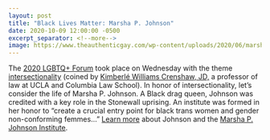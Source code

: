 ```yaml
---
layout: post
title: "Black Lives Matter: Marsha P. Johnson"
date: 2020-10-09 12:00:00 -0500
excerpt_separator: <!--more-->
image: https://www.theauthenticgay.com/wp-content/uploads/2020/06/marsha-p-johnson.jpg
---
```


The [2020 LGBTQ+ Forum][lgbtq-forum] took place on Wednesday with the theme [intersectionality] (coined by [Kimberlé Williams Crenshaw, JD,][kimberle-crenshaw] a professor of law at UCLA and Columbia Law School). In honor of <!--more--> intersectionality, let’s consider the life of Marsha P. Johnson. A Black drag queen, Johnson was credited with a key role in the Stonewall uprising. An institute was formed in her honor to “create a crucial entry point for black trans women and gender non-conforming femmes…” [Learn more][learn-more] about Johnson and the [Marsha P. Johnson Institute][johnson-institute].

[lgbtq-forum]: http://r20.rs6.net/tn.jsp?f=001A1BwU6eY3GFkECZtvduvzd-Hk2tBTasY5EpcWmY_1f-IBB3K4oFFEoMi8wv-y-BWxDM5mumKtrwu-F0eIGiIg9her6MQR1_PIRIltPjX6ErJwbwpHWUzKe_bWzWiN33JIKpXa85Pl74VyBgalLao9VQyyvwzOdw5jxLEjCFNaHGYgSr3myy6y6aC-JZS9V_T6Nhy_P5_Z32yz3dMNsUn0c-BQpjYReXI7D0rVr0zO29uWNiwCjhxtR47CRmq7jx2v6z2j620raIU6PEjUP6F0zoNg0iA-dasdyuEH2lm1s3UT07-MUlDo2C_xdsWCTyzwcVoMD5ruSJjQWDxuBD-rcAX5u_j_gnRFyzLc2v4hcj21adgr_ucMl_lzQn-B1I9qtj4GsDX7C4yYvNwCdTRo_Ahy-QbAUE7F4s4OIVbDBrEvWXs7CDc47Vj-XrNV5dx3oPlrSdXrTA52fMMNti4TcxT7Ng9Fgafy0SvwBsQIzs_YxH2jA7SB_HBRfGOtdaueOJifTFwxgjBjADp1WrBNHLwbwDhFEuz0oHP-oXakN6ZEs9rf7u7PzZVXKnH9-0PvfZL0uDTuypIrcTi12fTpc1hR6gaYj4fWmKry-BMH9F72JoKH1W7yfOw3k2HmZs4o77hv4cjRvU=&c=8RuVS2vPFG0xMAcECvRBJAuIRm8mxNrqD6K_EBy2agPGJTypHj6Smw==&ch=11TOB8M-uCEsoILw_Me0a6m_o4LjKBVNTdYkIyP9VY_WCi5N6kaStA==
[intersectionality]: http://r20.rs6.net/tn.jsp?f=001A1BwU6eY3GFkECZtvduvzd-Hk2tBTasY5EpcWmY_1f-IBB3K4oFFEoMi8wv-y-BW4mZ-c1NETP4cYnx3u0o5wsR2z8GfOdcccWwaG9ukd3VF-41ZB7x3MmDKWds4Movgf3OsVKdhJkV-MuDoCPfy9-dz6JsvKNDtmxGFF163PYoQEifdceOpIdzDBKn943eAemeaZXnjI1Wz02EvgiUW8ni2V9qVZDYAxGUPl9Mxxg5YvcaqOsgMZTcAsyKShh1Trrosuftrb5n9UnmuX8wiKYwPwz-uefzzI7Y6JUbrHjpvBCyfeihJXu3imPabrdRq914_eArngf77dxQYsfbg6jCbuHK_zHiZSpPu_vcbI1zIUBKmQJZfBPW_B6YnZGpZUdguzLKaGC9-7VrV_nGJhxixjFpKcDJGWTZsZ98z-MoGLcCK319kOEdrim52UxmPEdltWyZ1DgMBjTZy-PTlkDWrqmfyVRfQrHt8_sSAxRppKzFgLB6pBMr4Y6qU5nd_BiJtSNLp_peOm6fuGfwUjqb-XxMEp74YPmMSpCh1Pw3sul7OuxNSBNm7nBGzjzMA&c=8RuVS2vPFG0xMAcECvRBJAuIRm8mxNrqD6K_EBy2agPGJTypHj6Smw==&ch=11TOB8M-uCEsoILw_Me0a6m_o4LjKBVNTdYkIyP9VY_WCi5N6kaStA==
[kimberle-crenshaw]: http://r20.rs6.net/tn.jsp?f=001A1BwU6eY3GFkECZtvduvzd-Hk2tBTasY5EpcWmY_1f-IBB3K4oFFEoMi8wv-y-BWLwJ2WpmWWcUoa86kn-BxjU4C0mkX_KGwE76p3Zu5IV2clnIhQT4zUwRpdOYlDmWy3n_yO2RNd7YDfoCI8jJZXjs0hEZgqB2R&c=8RuVS2vPFG0xMAcECvRBJAuIRm8mxNrqD6K_EBy2agPGJTypHj6Smw==&ch=11TOB8M-uCEsoILw_Me0a6m_o4LjKBVNTdYkIyP9VY_WCi5N6kaStA==
[learn-more]: http://r20.rs6.net/tn.jsp?f=001A1BwU6eY3GFkECZtvduvzd-Hk2tBTasY5EpcWmY_1f-IBB3K4oFFEoMi8wv-y-BWBw6rReR0eJ5r2ljntUG9AFjKlxNsS4AOMIODyAy8aNr-k8c6pLmIIPWq611_G7iEdujZjZbUiLK7MRim6JGviB-czvod694SguWzpYtS3pGKdSslg2X79gQwGe8KkLtZAeF7bu6JjVntCbCPvaszGgrhUE3HoKmkjfkEVJnruDJb41H9ow8fRz7w8LJD1k3-&c=8RuVS2vPFG0xMAcECvRBJAuIRm8mxNrqD6K_EBy2agPGJTypHj6Smw==&ch=11TOB8M-uCEsoILw_Me0a6m_o4LjKBVNTdYkIyP9VY_WCi5N6kaStA==
[johnson-institute]: http://r20.rs6.net/tn.jsp?f=001A1BwU6eY3GFkECZtvduvzd-Hk2tBTasY5EpcWmY_1f-IBB3K4oFFEoMi8wv-y-BWARaDw6ARMcGelNfuzf0dEN1dNOO8tqmf2zPysrK2CQrMaOmDXUoYgBvRi1S1UuMOPQbdS2w-tRE=&c=8RuVS2vPFG0xMAcECvRBJAuIRm8mxNrqD6K_EBy2agPGJTypHj6Smw==&ch=11TOB8M-uCEsoILw_Me0a6m_o4LjKBVNTdYkIyP9VY_WCi5N6kaStA==
